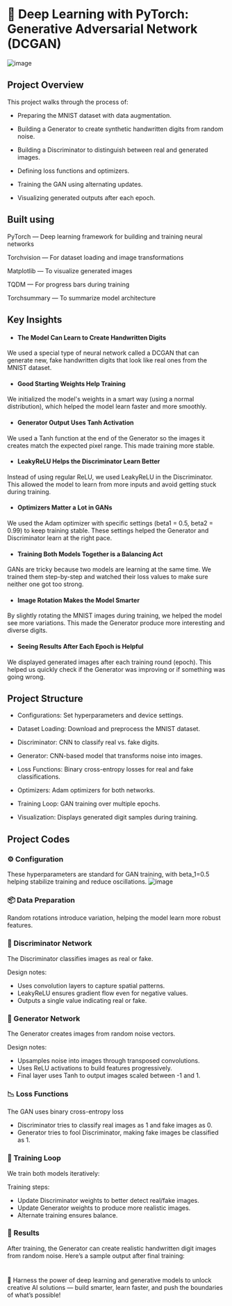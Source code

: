 # 🧠 Deep Learning with PyTorch: Generative Adversarial Network (DCGAN)
![image](https://github.com/user-attachments/assets/c47f82f6-f400-4a2b-a8f3-e1541454bb5d)

## Project Overview
This project walks through the process of:

- Preparing the MNIST dataset with data augmentation.

- Building a Generator to create synthetic handwritten digits from random noise.

- Building a Discriminator to distinguish between real and generated images.

- Defining loss functions and optimizers.

- Training the GAN using alternating updates.

- Visualizing generated outputs after each epoch.

## Built using

PyTorch — Deep learning framework for building and training neural networks

Torchvision — For dataset loading and image transformations

Matplotlib — To visualize generated images

TQDM — For progress bars during training

Torchsummary — To summarize model architecture

## Key Insights
- #### The Model Can Learn to Create Handwritten Digits
We used a special type of neural network called a DCGAN that can generate new, fake handwritten digits that look like real ones from the MNIST dataset.

- #### Good Starting Weights Help Training
We initialized the model's weights in a smart way (using a normal distribution), which helped the model learn faster and more smoothly.

- #### Generator Output Uses Tanh Activation
We used a Tanh function at the end of the Generator so the images it creates match the expected pixel range. This made training more stable.

- #### LeakyReLU Helps the Discriminator Learn Better
Instead of using regular ReLU, we used LeakyReLU in the Discriminator. This allowed the model to learn from more inputs and avoid getting stuck during training.

- #### Optimizers Matter a Lot in GANs
We used the Adam optimizer with specific settings (beta1 = 0.5, beta2 = 0.99) to keep training stable. These settings helped the Generator and Discriminator learn at the right pace.

- #### Training Both Models Together is a Balancing Act
GANs are tricky because two models are learning at the same time. We trained them step-by-step and watched their loss values to make sure neither one got too strong.

- #### Image Rotation Makes the Model Smarter
By slightly rotating the MNIST images during training, we helped the model see more variations. This made the Generator produce more interesting and diverse digits.

- #### Seeing Results After Each Epoch is Helpful
We displayed generated images after each training round (epoch). This helped us quickly check if the Generator was improving or if something was going wrong.

## Project Structure
- Configurations: Set hyperparameters and device settings.

- Dataset Loading: Download and preprocess the MNIST dataset.

- Discriminator: CNN to classify real vs. fake digits.

- Generator: CNN-based model that transforms noise into images.

- Loss Functions: Binary cross-entropy losses for real and fake classifications.

- Optimizers: Adam optimizers for both networks.

- Training Loop: GAN training over multiple epochs.

- Visualization: Displays generated digit samples during training.

## Project Codes

### ⚙️ Configuration
These hyperparameters are standard for GAN training, with beta_1=0.5 helping stabilize training and reduce oscillations.
![image](https://github.com/user-attachments/assets/b562cac6-3519-415f-a072-7da9dd752567)

### 📦 Data Preparation
Random rotations introduce variation, helping the model learn more robust features.

### 🧱 Discriminator Network
The Discriminator classifies images as real or fake.

Design notes:
- Uses convolution layers to capture spatial patterns.
- LeakyReLU ensures gradient flow even for negative values.
- Outputs a single value indicating real or fake.

### 🧠 Generator Network
The Generator creates images from random noise vectors.

Design notes:
- Upsamples noise into images through transposed convolutions.
- Uses ReLU activations to build features progressively.
- Final layer uses Tanh to output images scaled between -1 and 1.

### 📉 Loss Functions
The GAN uses binary cross-entropy loss

- Discriminator tries to classify real images as 1 and fake images as 0.
- Generator tries to fool Discriminator, making fake images be classified as 1.

### 🔁 Training Loop
We train both models iteratively:


Training steps:
- Update Discriminator weights to better detect real/fake images.
- Update Generator weights to produce more realistic images.
- Alternate training ensures balance.

### 🧪 Results
After training, the Generator can create realistic handwritten digit images from random noise. Here’s a sample output after final training:



#
🚀 Harness the power of deep learning and generative models to unlock creative AI solutions — build smarter, learn faster, and push the boundaries of what’s possible!
